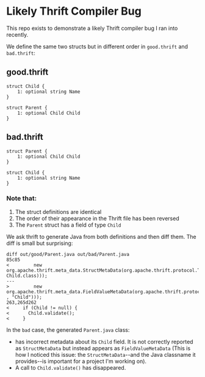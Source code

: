 # Likely Thrift Compiler Bug

This repo exists to demonstrate a likely Thrift compiler bug I ran into recently.

We define the same two structs but in different order in `good.thrift` and `bad.thrift`:

## good.thrift
```
struct Child {
    1: optional string Name 
}

struct Parent {
	1: optional Child Child 
}
```

## bad.thrift
```
struct Parent {
	1: optional Child Child 
}

struct Child {
    1: optional string Name 
}
```

### **Note that:**
1. The struct definitions are identical
2. The order of their appearance in the Thrift file has been reversed
3. The `Parent` struct has a field of type `Child`

We ask thrift to generate Java from both definitions and then diff them. The diff is small but surprising:
```
diff out/good/Parent.java out/bad/Parent.java
85c85
<         new org.apache.thrift.meta_data.StructMetaData(org.apache.thrift.protocol.TType.STRUCT, Child.class)));
---
>         new org.apache.thrift.meta_data.FieldValueMetaData(org.apache.thrift.protocol.TType.STRUCT        , "Child")));
263,265d262
<     if (Child != null) {
<       Child.validate();
<     }
```

In the `bad` case, the generated `Parent.java` class:
* has incorrect metadata about its `Child` field. It is not correctly reported as `StructMetaData` but instead appears as `FieldValueMetaData` (This is how I noticed this issue: the `StructMetaData`--and the Java classname it provides--is important for a project I'm working on).
* A call to `Child.validate()` has disappeared.